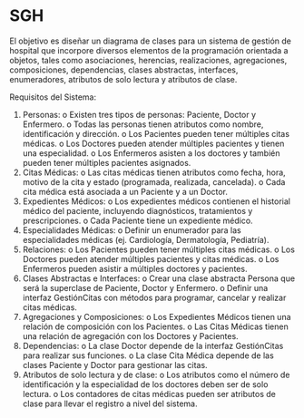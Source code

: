 # SGH
El objetivo es diseñar un diagrama de clases para un sistema de gestión de hospital que incorpore diversos elementos de la programación orientada a objetos, tales como asociaciones, herencias, realizaciones, agregaciones, composiciones, dependencias, clases abstractas, interfaces, enumeradores, atributos de solo lectura y atributos de clase.

Requisitos del Sistema:
1.	Personas:
o	Existen tres tipos de personas: Paciente, Doctor y Enfermero.
o	Todas las personas tienen atributos como nombre, identificación y dirección.
o	Los Pacientes pueden tener múltiples citas médicas.
o	Los Doctores pueden atender múltiples pacientes y tienen una especialidad.
o	Los Enfermeros asisten a los doctores y también pueden tener múltiples pacientes asignados.
2.	Citas Médicas:
o	Las citas médicas tienen atributos como fecha, hora, motivo de la cita y estado (programada, realizada, cancelada).
o	Cada cita médica está asociada a un Paciente y a un Doctor.
3.	Expedientes Médicos:
o	Los expedientes médicos contienen el historial médico del paciente, incluyendo diagnósticos, tratamientos y prescripciones.
o	Cada Paciente tiene un expediente médico.
4.	Especialidades Médicas:
o	Definir un enumerador para las especialidades médicas (ej. Cardiología, Dermatología, Pediatría).
5.	Relaciones:
o	Los Pacientes pueden tener múltiples citas médicas.
o	Los Doctores pueden atender múltiples pacientes y citas médicas.
o	Los Enfermeros pueden asistir a múltiples doctores y pacientes.
6.	Clases Abstractas e Interfaces:
o	Crear una clase abstracta Persona que será la superclase de Paciente, Doctor y Enfermero.
o	Definir una interfaz GestiónCitas con métodos para programar, cancelar y realizar citas médicas.
7.	Agregaciones y Composiciones:
o	Los Expedientes Médicos tienen una relación de composición con los Pacientes.
o	Las Citas Médicas tienen una relación de agregación con los Doctores y Pacientes.
8.	Dependencias:
o	La clase Doctor depende de la interfaz GestiónCitas para realizar sus funciones.
o	La clase Cita Médica depende de las clases Paciente y Doctor para gestionar las citas.
9.	Atributos de solo lectura y de clase:
o	Los atributos como el número de identificación y la especialidad de los doctores deben ser de solo lectura.
o	Los contadores de citas médicas pueden ser atributos de clase para llevar el registro a nivel del sistema.

